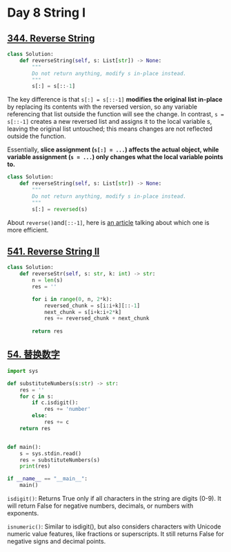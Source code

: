 # Day 8 String I
## [344. Reverse String](https://leetcode.com/problems/reverse-string/)
```python
class Solution:
    def reverseString(self, s: List[str]) -> None:
        """
        Do not return anything, modify s in-place instead.
        """
        s[:] = s[::-1]
```
The key difference is that `s[:] = s[::-1]` **modifies the original list in-place** by replacing its contents with the reversed version, so any variable referencing that list outside the function will see the change. In contrast, `s = s[::-1]` creates a new reversed list and assigns it to the local variable s, leaving the original list untouched; this means changes are not reflected outside the function. 

Essentially, **slice assignment (`s[:] = ...`) affects the actual object, while variable assignment (`s = ...`) only changes what the local variable points to.**

```python
class Solution:
    def reverseString(self, s: List[str]) -> None:
        """
        Do not return anything, modify s in-place instead.
        """
        s[:] = reversed(s)
```
About `reverse()`and`[::-1]`, here is [an article](https://www.geeksforgeeks.org/python/python-reversed-vs-1-which-one-is-faster/) talking about which one is more efficient.

## [541. Reverse String II](https://leetcode.com/problems/reverse-string-ii/)
```python
class Solution:
    def reverseStr(self, s: str, k: int) -> str:
        n = len(s)
        res = ''

        for i in range(0, n, 2*k):
            reversed_chunk = s[i:i+k][::-1]
            next_chunk = s[i+k:i+2*k]
            res += reversed_chunk + next_chunk
        
        return res
```

## [54. 替换数字](https://kamacoder.com/problempage.php?pid=1064)
```python
import sys

def substituteNumbers(s:str) -> str:
    res = ''
    for c in s:
        if c.isdigit():
            res += 'number'
        else:
            res += c
    return res


def main():
    s = sys.stdin.read()
    res = substituteNumbers(s)
    print(res)

if __name__ == "__main__":
    main()
```
`isdigit()`: Returns True only if all characters in the string are digits (0-9). It will return False for negative numbers, decimals, or numbers with exponents.

`isnumeric()`: Similar to isdigit(), but also considers characters with Unicode numeric value features, like fractions or superscripts. It still returns False for negative signs and decimal points.
